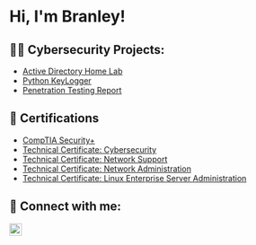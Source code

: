 <h1>Hi, I'm Branley!</h1>

<h2>👨‍💻 Cybersecurity Projects:</h2>

- [Active Directory Home Lab](https://github.com/Branley/ActiveDirectoryHomeLab)
- [Python KeyLogger](https://github.com/Branley/Python-Keylogger)
- [Penetration Testing Report](https://1drv.ms/w/c/559950FDF56FBC5E/AV68b_X9UJkggFVVFwAAAAA?e=PFmtca)
  
 <h2>📝 Certifications</h2>

- [CompTIA Security+](https://i.imgur.com/opYXlGW.png)
- [Technical Certificate: Cybersecurity](https://i.imgur.com/viqwPim.jpeg)
- [Technical Certificate: Network Support](https://i.imgur.com/ztPKyur.jpeg)
- [Technical Certificate: Network Administration](https://i.imgur.com/oiOZKz6.jpeg)
- [Technical Certificate: Linux Enterprise Server Administration](https://i.imgur.com/jZ49Zgm.jpeg)


<h2> 🤳 Connect with me:</h2>


[<img align="left" alt="BranleyMinaya | LinkedIn" width="22px" src="https://cdn.jsdelivr.net/npm/simple-icons@v3/icons/linkedin.svg" />][linkedin]

[linkedin]: https://www.linkedin.com/in/branley-minaya/
